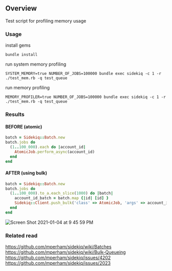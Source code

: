 ## Overview

Test script for profiling memory usage

### Usage

install gems
```shell
bundle install
```

run system memory profiling
```shell
SYSTEM_MEMORY=true NUMBER_OF_JOBS=100000 bundle exec sidekiq -c 1 -r ./test_mem.rb -q test_queue
```

run memory profiling
```shell
MEMORY_PROFILER=true NUMBER_OF_JOBS=100000 bundle exec sidekiq -c 1 -r ./test_mem.rb -q test_queue
```

### Results

#### BEFORE (atomic)
```ruby
batch = Sidekiq::Batch.new
batch.jobs do
  (1..100_000).each do |account_id|
    AtomicJob.perform_async(account_id)
  end
end
```

#### AFTER (using bulk)
```ruby
batch = Sidekiq::Batch.new
batch.jobs do
  (1..100_000).to_a.each_slice(1000) do |batch|
    account_id_batch = batch.map {|id| [id] }
    Sidekiq::Client.push_bulk('class' => AtomicJob, 'args' => account_id_batch)
  end
end
```

![Screen Shot 2021-01-04 at 9 45 59 PM](https://user-images.githubusercontent.com/994762/103578304-9aae1580-4ed6-11eb-9523-c4d9d0333cf7.png)

### Related read
https://github.com/mperham/sidekiq/wiki/Batches
https://github.com/mperham/sidekiq/wiki/Bulk-Queueing
https://github.com/mperham/sidekiq/issues/4202
https://github.com/mperham/sidekiq/issues/2023

